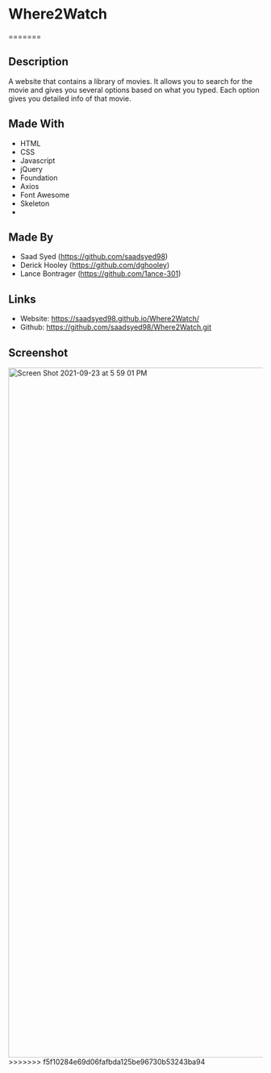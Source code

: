 # Where2Watch

=======

## Description
A website that contains a library of movies. It allows you to search for the movie and gives you several options based on what you typed. Each option gives you detailed info of that movie.

## Made With
- HTML
- CSS
- Javascript
- jQuery
- Foundation
- Axios
- Font Awesome
- Skeleton
- 

## Made By
- Saad Syed (https://github.com/saadsyed98)
- Derick Hooley (https://github.com/dghooley)
- Lance Bontrager (https://github.com/1ance-301)

## Links
- Website: https://saadsyed98.github.io/Where2Watch/
- Github: https://github.com/saadsyed98/Where2Watch.git

## Screenshot
<img width="1367" alt="Screen Shot 2021-09-23 at 5 59 01 PM" src="https://user-images.githubusercontent.com/87950314/134589787-adcbe0c5-63f9-48f9-a161-c6ad3cc2dbdf.png">
>>>>>>> f5f10284e69d06fafbda125be96730b53243ba94
